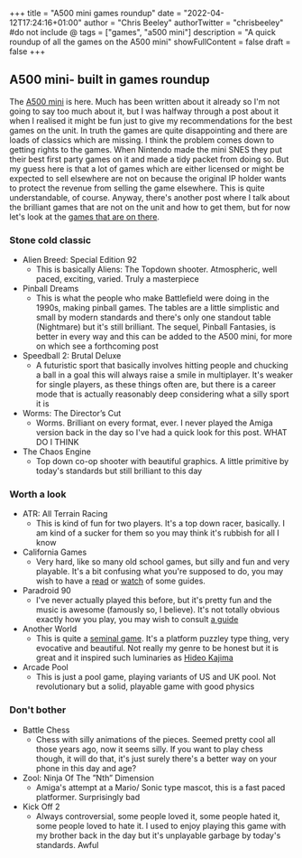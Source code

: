 +++
title = "A500 mini games roundup"
date = "2022-04-12T17:24:16+01:00"
author = "Chris Beeley"
authorTwitter = "chrisbeeley" #do not include @
tags = ["games", "a500 mini"]
description = "A quick roundup of all the games on the A500 mini"
showFullContent = false
draft = false
+++

## A500 mini- built in games roundup

The [A500 mini](https://retrogames.biz/products/thea500-mini) is here. Much has been written about it already so I'm not going to say too much about it, but I was halfway through a post about it when I realised it might be fun just to give my recommendations for the best games on the unit. In truth the games are quite disappointing and there are loads of classics which are missing. I think the problem comes down to getting rights to the games. When Nintendo made the mini SNES they put their best first party games on it and made a tidy packet from doing so. But my guess here is that a lot of games which are either licensed or might be expected to sell elsewhere are not on because the original IP holder wants to protect the revenue from selling the game elsewhere. This is quite understandable, of course. Anyway, there's another post where I talk about the brilliant games that are not on the unit and how to get them, but for now let's look at the [games that are on there](https://retrogames.biz/games/thea500-mini/).  

### Stone cold classic

* Alien Breed: Special Edition 92
    * This is basically Aliens: The Topdown shooter. Atmospheric, well paced, exciting, varied. Truly a masterpiece
* Pinball Dreams
    * This is what the people who make Battlefield were doing in the 1990s, making pinball games. The tables are a little simplistic and small by modern standards and there's only one standout table (Nightmare) but it's still brilliant. The sequel, Pinball Fantasies, is better in every way and this can be added to the A500 mini, for more on which see a forthcoming post
* Speedball 2: Brutal Deluxe
    * A futuristic sport that basically involves hitting people and chucking a ball in a goal this will always raise a smile in multiplayer. It's weaker for single players, as these things often are, but there is a career mode that is actually reasonably deep considering what a silly sport it is
* Worms: The Director’s Cut
    * Worms. Brilliant on every format, ever. I never played the Amiga version back in the day so I've had a quick look for this post.  WHAT DO I THINK
* The Chaos Engine
    * Top down co-op shooter with beautiful graphics. A little primitive by today's standards but still brilliant to this day

### Worth a look

* ATR: All Terrain Racing
    * This is kind of fun for two players. It's a top down racer, basically. I am kind of a sucker for them so you may think it's rubbish for all I know
* California Games
    * Very hard, like so many old school games, but silly and fun and very playable. It's a bit confusing what you're supposed to do, you may wish to have a [read](https://www.lemonamiga.com/games/docs.php?id=275) or [watch](https://www.youtube.com/watch?v=KYrSL3WQJf8) of some guides.
* Paradroid 90
    * I've never actually played this before, but it's pretty fun and the music is awesome (famously so, I believe). It's not totally obvious exactly how you play, you may wish to consult [a guide](https://www.lemonamiga.com/games/docs.php?id=1194)
* Another World
    * This is quite a [seminal game](https://en.wikipedia.org/wiki/Another_World_(video_game)#Legacy). It's a platform puzzley type thing, very evocative and beautiful. Not really my genre to be honest but it is great and it inspired such luminaries as [Hideo Kajima](https://en.wikipedia.org/wiki/Hideo_Kojima)
* Arcade Pool
    * This is just a pool game, playing variants of US and UK pool. Not revolutionary but a solid, playable game with good physics

### Don't bother

* Battle Chess
    * Chess with silly animations of the pieces. Seemed pretty cool all those years ago, now it seems silly. If you want to play chess though, it will do that, it's just surely there's a better way on your phone in this day and age?
* Zool: Ninja Of The ”Nth” Dimension
    * Amiga's attempt at a Mario/ Sonic type mascot, this is a fast paced platformer. Surprisingly bad
* Kick Off 2
    * Always controversial, some people loved it, some people hated it, some people loved to hate it. I used to enjoy playing this game with my brother back in the day but it's unplayable garbage by today's standards. Awful
